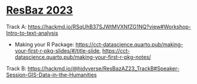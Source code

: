 # [ResBaz 2023](https://researchbazaar.arizona.edu/resbaz/Arizona2023/)

Track A: https://hackmd.io/RSqUhB37SJWtMVXNfZG1NQ?view#Workshop-Intro-to-text-analysis

- Making your R Package: https://cct-datascience.quarto.pub/making-your-first-r-pkg-slides/#/title-slide, https://cct-datascience.quarto.pub/making-your-first-r-pkg-notes/

Track B: https://hackmd.io/@hidyverse/ResBazAZ23_TrackB#Speaker-Session-GIS-Data-in-the-Humanities
